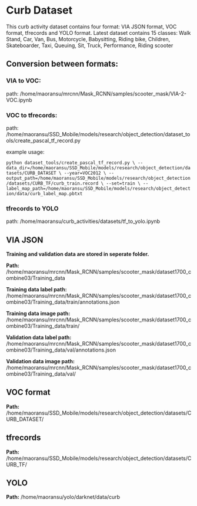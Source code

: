 # Curb Dataset

This curb activity dataset contains four format: VIA JSON format, VOC format, tfrecords and YOLO format.
Latest dataset contains 15 classes: Walk Stand, Car, Van, Bus, Motorcycle, Babysitting, Riding bike, Children, Skateboarder, Taxi, Queuing, Sit, Truck, Performance, Riding scooter

## Conversion between formats:
### VIA to VOC:

path: /home/maoransu/mrcnn/Mask_RCNN/samples/scooter_mask/VIA-2-VOC.ipynb

### VOC to tfrecords:
path: /home/maoransu/SSD_Mobile/models/research/object_detection/dataset_tools/create_pascal_tf_record.py

example usage:

`python dataset_tools/create_pascal_tf_record.py \
        --data_dir=/home/maoransu/SSD_Mobile/models/research/object_detection/datasets/CURB_DATASET \
        --year=VOC2012 \
        --output_path=/home/maoransu/SSD_Mobile/models/research/object_detection/datasets/CURB_TF/curb_train.record \
        --set=train \
        --label_map_path=/home/maoransu/SSD_Mobile/models/research/object_detection/data/curb_label_map.pbtxt`
        
### tfrecords to YOLO

path: /home/maoransu/curb_activities/datasets/tf_to_yolo.ipynb


## VIA JSON

**Training and validation data are stored in seperate folder.**

**Path:** /home/maoransu/mrcnn/Mask_RCNN/samples/scooter_mask/dataset1700_combine03/Training_data

**Training data label path:** /home/maoransu/mrcnn/Mask_RCNN/samples/scooter_mask/dataset1700_combine03/Training_data/train/annotations.json

**Training data image path:** /home/maoransu/mrcnn/Mask_RCNN/samples/scooter_mask/dataset1700_combine03/Training_data/train/

**Validation data label path:** /home/maoransu/mrcnn/Mask_RCNN/samples/scooter_mask/dataset1700_combine03/Training_data/val/annotations.json

**Validation data image path:** /home/maoransu/mrcnn/Mask_RCNN/samples/scooter_mask/dataset1700_combine03/Training_data/val/

## VOC format

**Path:** /home/maoransu/SSD_Mobile/models/research/object_detection/datasets/CURB_DATASET/

## tfrecords

**Path:** /home/maoransu/SSD_Mobile/models/research/object_detection/datasets/CURB_TF/

## YOLO

**Path:** /home/maoransu/yolo/darknet/data/curb
